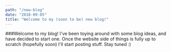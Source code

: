 ```yaml
---
path: "/new-blog"
date: "2018-09-05"
title: "Welcome to my (soon to be) new blog!"
---
```


###Welcome to my blog! I've been toying around with some blog ideas, and have decided to start one. Once the website side of things is fully up to scratch (hopefully soon) I'll start posting stuff. Stay tuned :)
